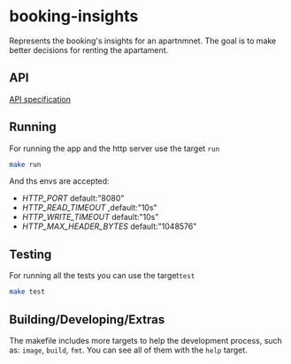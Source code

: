 # booking-insights

Represents the booking's insights for an apartnmnet.
The goal is to make better decisions for renting the apartament.

## API

[API specification](https://app.swaggerhub.com/apis-docs/BlackfireSFL/BackendChallenge/1.0.1)

## Running
For running the app and the http server use the target `run`
```sh
make run 
```
And ths envs are accepted:

- *HTTP_PORT* default:"8080"
- *HTTP_READ_TIMEOUT* ,default:"10s"
- *HTTP_WRITE_TIMEOUT* default:"10s"
- *HTTP_MAX_HEADER_BYTES* default:"1048576"

## Testing
For running all the tests you can use the target`test`

```sh
make test
```

## Building/Developing/Extras
The makefile includes more targets to help the development process, such as: `image`, `build`, `fmt`.
You can see all of them with the `help` target.

